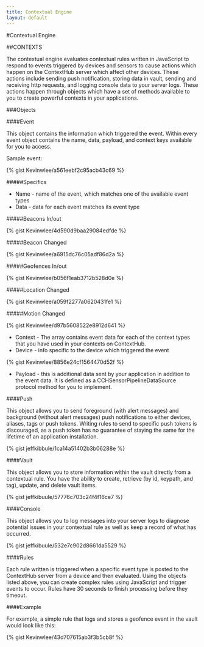 ```yaml
---
title: Contextual Engine
layout: default
---
```

#Contextual Engine

##CONTEXTS

The contextual engine evaluates contextual rules written in JavaScript to respond to events triggered by devices and sensors to cause actions which happen on the ContextHub server which affect other devices. These actions include sending push notification, storing data in vault, sending and receiving http requests, and logging console data to your server logs. These actions happen through objects which have a set of methods available to you to create powerful contexts in your applications.

###Objects

####Event

This object contains the information which triggered the event. Within every event object contains the name, data, payload, and context keys available for you to access.

Sample event:

{% gist Kevinwlee/a561eebf2c95acb43c69 %}

#####Specifics

* Name - name of the event, which matches one of the available event types
* Data - data for each event matches its event type

#####Beacons In/out

{% gist Kevinwlee/4d590d9baa29084edfde %}

#####Beacon Changed

{% gist Kevinwlee/a6915dc76c05adf86d2a %}

#####Geofences In/out

{% gist Kevinwlee/b056f1eab3712b528d0e %}

#####Location Changed

{% gist Kevinwlee/a059f2277a0620431fe1 %}

#####Motion Changed

{% gist Kevinwlee/d97b5608522e8912d641 %}

* Context - The array contains event data for each of the context types that you have used in your contexts on ContextHub.
* Device - info specific to the device which triggered the event

{% gist Kevinwlee/8856e24cf1564470d52f %}

* Payload - this is additional data sent by your application in addition to the event data. It is defined as a CCHSensorPipelineDataSource protocol method for you to implement.

####Push

This object allows you to send foreground (with alert messages) and background (without alert messages) push notifications to either devices, aliases, tags or push tokens. Writing rules to send to specific push tokens is discouraged, as a push token has no guarantee of staying the same for the lifetime of an application installation.

{% gist jeffkibbule/1ca14a51402b3b06288e %}

####Vault

This object allows you to store information within the vault directly from a contextual rule. You have the ability to create, retrieve (by id, keypath, and tag), update, and delete vault items.

{% gist jeffkibuule/57776c703c24f4f16ce7 %}

####Console

This object allows you to log messages into your server logs to diagnose potential issues in your contextual rule as well as keep a record of what has occurred.

{% gist jeffkibuule/532e7c902d8661da5529 %}

####Rules

Each rule written is triggered when a specific event type is posted to the ContextHub server from a device and then evaluated. Using the objects listed above, you can create complex rules using JavaScript and trigger events to occur. Rules have 30 seconds to finish processing before they timeout.

####Example

For example, a simple rule that logs and stores a geofence event in the vault would look like this:

{% gist Kevinwlee/43d707615ab3f3b5cb8f %}